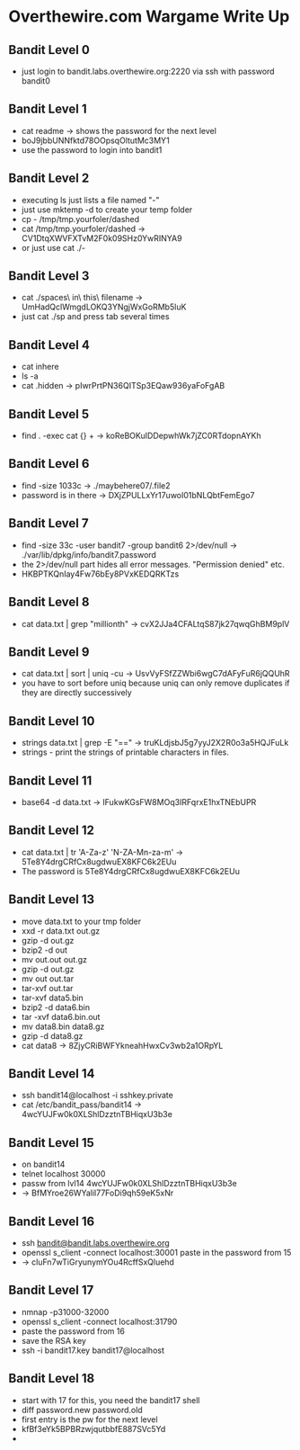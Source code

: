 # Overthewire.com Wargame Write Up

## Bandit Level 0
* just login to bandit.labs.overthewire.org:2220 via ssh with password bandit0

## Bandit Level 1
* cat readme -> shows the password for the next level
* boJ9jbbUNNfktd78OOpsqOltutMc3MY1
* use the password to login into bandit1

## Bandit Level 2
* executing ls just lists a file named "-"
* just use mktemp -d to create your temp folder
* cp - /tmp/tmp.yourfoler/dashed
* cat /tmp/tmp.yourfoler/dashed -> CV1DtqXWVFXTvM2F0k09SHz0YwRINYA9
* or just use cat ./-

## Bandit Level 3
* cat ./spaces\ in\ this\ filename -> UmHadQclWmgdLOKQ3YNgjWxGoRMb5luK
* just cat ./sp and press tab several times

## Bandit Level 4
* cat inhere
* ls -a 
* cat .hidden -> pIwrPrtPN36QITSp3EQaw936yaFoFgAB

## Bandit Level 5
* find . -exec cat {} + -> koReBOKuIDDepwhWk7jZC0RTdopnAYKh

## Bandit Level 6
* find -size 1033c -> ./maybehere07/.file2
* password is in there -> DXjZPULLxYr17uwoI01bNLQbtFemEgo7

## Bandit Level 7
* find -size 33c -user bandit7 -group bandit6 2>/dev/null -> ./var/lib/dpkg/info/bandit7.password
* the 2>/dev/null part hides all error messages. "Permission denied" etc.
* HKBPTKQnIay4Fw76bEy8PVxKEDQRKTzs

## Bandit Level 8
* cat data.txt | grep "millionth" -> cvX2JJa4CFALtqS87jk27qwqGhBM9plV

## Bandit Level 9
* cat data.txt | sort | uniq -cu -> UsvVyFSfZZWbi6wgC7dAFyFuR6jQQUhR
* you have to sort before uniq because uniq can only remove duplicates if they are directly successively

## Bandit Level 10
* strings data.txt | grep -E "==" -> truKLdjsbJ5g7yyJ2X2R0o3a5HQJFuLk
* strings - print the strings of printable characters in files.

## Bandit Level 11
* base64 -d data.txt -> IFukwKGsFW8MOq3IRFqrxE1hxTNEbUPR

## Bandit Level 12
* cat data.txt | tr 'A-Za-z' 'N-ZA-Mn-za-m' -> 5Te8Y4drgCRfCx8ugdwuEX8KFC6k2EUu
* The password is 5Te8Y4drgCRfCx8ugdwuEX8KFC6k2EUu

## Bandit Level 13
* move data.txt to your tmp folder
* xxd -r data.txt out.gz
* gzip -d out.gz
* bzip2 -d out
* mv out.out out.gz
* gzip -d out.gz
* mv out out.tar
* tar-xvf out.tar
* tar-xvf data5.bin 
* bzip2 -d data6.bin
* tar -xvf data6.bin.out
* mv data8.bin data8.gz
* gzip -d data8.gz
* cat data8 -> 8ZjyCRiBWFYkneahHwxCv3wb2a1ORpYL

## Bandit Level 14
* ssh bandit14@localhost -i sshkey.private
* cat /etc/bandit_pass/bandit14 -> 4wcYUJFw0k0XLShlDzztnTBHiqxU3b3e

## Bandit Level 15
* on bandit14
* telnet localhost 30000
* passw from lvl14 4wcYUJFw0k0XLShlDzztnTBHiqxU3b3e
* -> BfMYroe26WYalil77FoDi9qh59eK5xNr

## Bandit Level 16
* ssh bandit@bandit.labs.overthewire.org
* openssl s_client -connect localhost:30001 paste in the password from 15
* -> cluFn7wTiGryunymYOu4RcffSxQluehd

## Bandit Level 17
* nmnap -p31000-32000 
* openssl s_client -connect localhost:31790
* paste the password from 16
* save the RSA key 
* ssh -i bandit17.key bandit17@localhost

## Bandit Level 18
* start with 17 for this, you need the bandit17 shell
* diff password.new password.old
* first entry is the pw for the next level
* kfBf3eYk5BPBRzwjqutbbfE887SVc5Yd
* 
